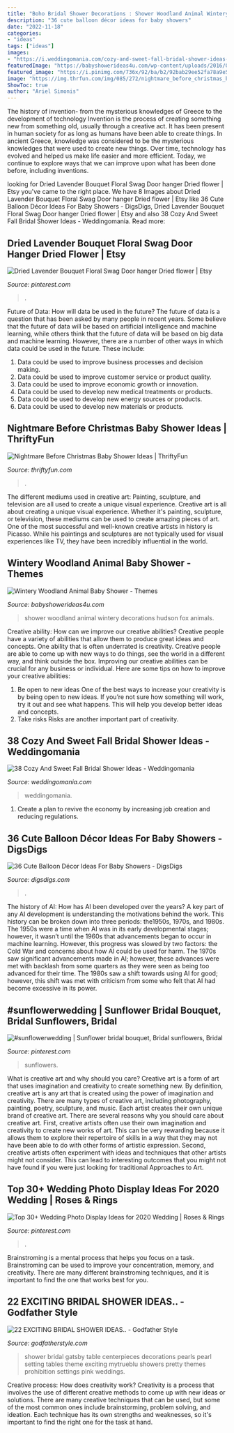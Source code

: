 ```yaml
---
title: "Boho Bridal Shower Decorations : Shower Woodland Animal Wintery Decorations Hudson Fox Animals"
description: "36 cute balloon décor ideas for baby showers"
date: "2022-11-18"
categories:
- "ideas"
tags: ["ideas"]
images:
- "https://i.weddingomania.com/cozy-and-sweet-fall-bridal-shower-ideas-38.jpg"
featuredImage: "https://babyshowerideas4u.com/wp-content/uploads/2016/01/wintery-woodland-animal-baby-shower.jpg"
featured_image: "https://i.pinimg.com/736x/92/ba/b2/92bab29ee52fa78a9e556c3185ad71c0.jpg"
image: "https://img.thrfun.com/img/085/272/nightmare_before_christmas_baby_shower_6_l1.jpg"
ShowToc: true
author: "Ariel Simonis"
---
```



The history of invention- from the mysterious knowledges of Greece to the development of technology
Invention is the process of creating something new from something old, usually through a creative act. It has been present in human society for as long as humans have been able to create things. In ancient Greece, knowledge was considered to be the mysterious knowledges that were used to create new things. Over time, technology has evolved and helped us make life easier and more efficient. Today, we continue to explore ways that we can improve upon what has been done before, including inventions.

	

		
looking for Dried Lavender Bouquet Floral Swag Door hanger Dried flower | Etsy you've came to the right place. We have 8 Images about Dried Lavender Bouquet Floral Swag Door hanger Dried flower | Etsy like 36 Cute Balloon Décor Ideas For Baby Showers - DigsDigs, Dried Lavender Bouquet Floral Swag Door hanger Dried flower | Etsy and also 38 Cozy And Sweet Fall Bridal Shower Ideas - Weddingomania. Read more:
		
    
## Dried Lavender Bouquet Floral Swag Door Hanger Dried Flower | Etsy

<img loading=lazy src="https://i.pinimg.com/736x/28/38/09/2838098156071ab088411aec503a5fa2.jpg" onerror="this.onerror=null;this.src='https://tse2.mm.bing.net/th?id=OIP.x87ZkEtRwrOgLulpSwHD2AHaJ3&amp;pid=15.1';" alt="Dried Lavender Bouquet Floral Swag Door hanger Dried flower | Etsy">

_Source: pinterest.com_

>. 

	

Future of Data: How will data be used in the future?
The future of data is a question that has been asked by many people in recent years. Some believe that the future of data will be based on artificial intelligence and machine learning, while others think that the future of data will be based on big data and machine learning. However, there are a number of other ways in which data could be used in the future. These include:
1. Data could be used to improve business processes and decision making.
2. Data could be used to improve customer service or product quality.
3. Data could be used to improve economic growth or innovation.
4. Data could be used to develop new medical treatments or products.
5. Data could be used to develop new energy sources or products.
6. Data could be used to develop new materials or products.

    
## Nightmare Before Christmas Baby Shower Ideas | ThriftyFun

<img loading=lazy src="https://img.thrfun.com/img/085/272/nightmare_before_christmas_baby_shower_6_l1.jpg" onerror="this.onerror=null;this.src='https://tse2.mm.bing.net/th?id=OIP.CozR2ldHgrJgHK5e2uv-GQHaE7&amp;pid=15.1';" alt="Nightmare Before Christmas Baby Shower Ideas | ThriftyFun">

_Source: thriftyfun.com_

>. 

	

The different mediums used in creative art: Painting, sculpture, and television are all used to create a unique visual experience.
Creative art is all about creating a unique visual experience. Whether it's painting, sculpture, or television, these mediums can be used to create amazing pieces of art. One of the most successful and well-known creative artists in history is Picasso. While his paintings and sculptures are not typically used for visual experiences like TV, they have been incredibly influential in the world.

    
## Wintery Woodland Animal Baby Shower - Themes

<img loading=lazy src="https://babyshowerideas4u.com/wp-content/uploads/2016/01/wintery-woodland-animal-baby-shower.jpg" onerror="this.onerror=null;this.src='https://tse2.mm.bing.net/th?id=OIP.CajXzoF4HaUzHm2ZXYCjwwHaJ4&amp;pid=15.1';" alt="Wintery Woodland Animal Baby Shower - Themes">

_Source: babyshowerideas4u.com_

>shower woodland animal wintery decorations hudson fox animals. 

	

Creative ability: How can we improve our creative abilities?
Creative people have a variety of abilities that allow them to produce great ideas and concepts. One ability that is often underrated is creativity. Creative people are able to come up with new ways to do things, see the world in a different way, and think outside the box. Improving our creative abilities can be crucial for any business or individual. Here are some tips on how to improve your creative abilities: 
1. Be open to new ideas
One of the best ways to increase your creativity is by being open to new ideas. If you’re not sure how something will work, try it out and see what happens. This will help you develop better ideas and concepts. 
2. Take risks
Risks are another important part of creativity.

    
## 38 Cozy And Sweet Fall Bridal Shower Ideas - Weddingomania

<img loading=lazy src="https://i.weddingomania.com/cozy-and-sweet-fall-bridal-shower-ideas-38.jpg" onerror="this.onerror=null;this.src='https://tse3.mm.bing.net/th?id=OIP.MkznZMWb63mrYkD_Dwx95gHaKY&amp;pid=15.1';" alt="38 Cozy And Sweet Fall Bridal Shower Ideas - Weddingomania">

_Source: weddingomania.com_

>weddingomania. 

	

1. Create a plan to revive the economy by increasing job creation and reducing regulations. 

    
## 36 Cute Balloon Décor Ideas For Baby Showers - DigsDigs

<img loading=lazy src="https://www.digsdigs.com/photos/cute-balloon-decor-ideas-for-baby-showers-6.jpg" onerror="this.onerror=null;this.src='https://tse4.mm.bing.net/th?id=OIP.v0Q8A1_6gtBRjvo55S5mEgHaJ3&amp;pid=15.1';" alt="36 Cute Balloon Décor Ideas For Baby Showers - DigsDigs">

_Source: digsdigs.com_

>. 

	

The history of AI: How has AI been developed over the years?
A key part of any AI development is understanding the motivations behind the work. This history can be broken down into three periods: the1950s, 1970s, and 1980s. The 1950s were a time when AI was in its early developmental stages; however, it wasn’t until the 1960s that advancements began to occur in machine learning. However, this progress was slowed by two factors: the Cold War and concerns about how AI could be used for harm. The 1970s saw significant advancements made in AI; however, these advances were met with backlash from some quarters as they were seen as being too advanced for their time. The 1980s saw a shift towards using AI for good; however, this shift was met with criticism from some who felt that AI had become excessive in its power.

    
## #sunflowerwedding | Sunflower Bridal Bouquet, Bridal Sunflowers, Bridal

<img loading=lazy src="https://i.pinimg.com/736x/92/ba/b2/92bab29ee52fa78a9e556c3185ad71c0.jpg" onerror="this.onerror=null;this.src='https://tse2.mm.bing.net/th?id=OIP.T6zV9ptZ7itqi8XNLV0PWgHaMC&amp;pid=15.1';" alt="#sunflowerwedding | Sunflower bridal bouquet, Bridal sunflowers, Bridal">

_Source: pinterest.com_

>sunflowers. 

	

What is creative art and why should you care?
Creative art is a form of art that uses imagination and creativity to create something new. By definition, creative art is any art that is created using the power of imagination and creativity. There are many types of creative art, including photography, painting, poetry, sculpture, and music. Each artist creates their own unique brand of creative art.
There are several reasons why you should care about creative art. First, creative artists often use their own imagination and creativity to create new works of art. This can be very rewarding because it allows them to explore their repertoire of skills in a way that they may not have been able to do with other forms of artistic expression. Second, creative artists often experiment with ideas and techniques that other artists might not consider. This can lead to interesting outcomes that you might not have found if you were just looking for traditional Approaches to Art.

    
## Top 30+ Wedding Photo Display Ideas For 2020 Wedding | Roses &amp; Rings

<img loading=lazy src="https://i.pinimg.com/736x/3c/95/fa/3c95fac6889a00ff86cc85c4a5b47b4a.jpg" onerror="this.onerror=null;this.src='https://tse2.mm.bing.net/th?id=OIP.LFqQH_gmSQzxPTHngEV4CQHaJ4&amp;pid=15.1';" alt="Top 30+ Wedding Photo Display Ideas for 2020 Wedding | Roses &amp; Rings">

_Source: pinterest.com_

>. 

	

Brainstroming is a mental process that helps you focus on a task. Brainstroming can be used to improve your concentration, memory, and creativity. There are many different brainstroming techniques, and it is important to find the one that works best for you.

    
## 22 EXCITING BRIDAL SHOWER IDEAS.. - Godfather Style

<img loading=lazy src="http://godfatherstyle.com/wp-content/uploads/2016/01/bridal-shower-ideas-....6.jpg" onerror="this.onerror=null;this.src='https://tse3.mm.bing.net/th?id=OIP.jK3Blv1tfHqQNpqzXE-xuQHaLH&amp;pid=15.1';" alt="22 EXCITING BRIDAL SHOWER IDEAS.. - Godfather Style">

_Source: godfatherstyle.com_

>shower bridal gatsby table centerpieces decorations pearls pearl setting tables theme exciting mytrueblu showers pretty themes prohibition settings pink weddings. 

	

Creative process: How does creativity work?
Creativity is a process that involves the use of different creative methods to come up with new ideas or solutions. There are many creative techniques that can be used, but some of the most common ones include brainstorming, problem solving, and ideation. Each technique has its own strengths and weaknesses, so it's important to find the right one for the task at hand.


